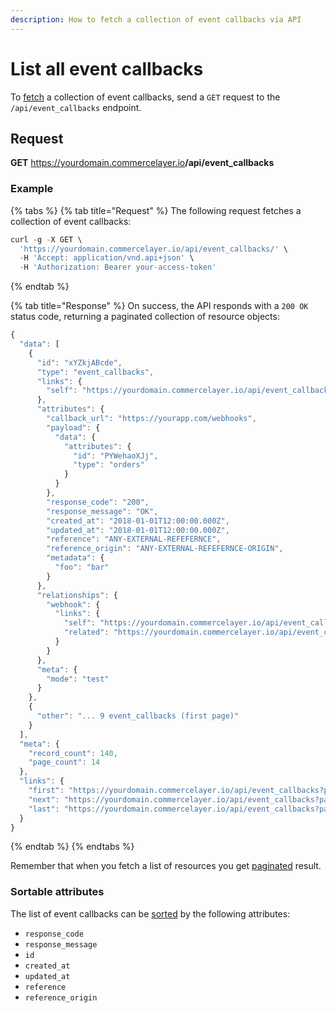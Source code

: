 ```yaml
---
description: How to fetch a collection of event callbacks via API
---
```


# List all event callbacks

To <a href="https://docs.commercelayer.io/developers/fetching-resources" target="_blank">fetch</a> a collection of event callbacks, send a `GET` request to the `/api/event_callbacks` endpoint.

## Request

**GET** https://yourdomain.commercelayer.io<b>/api/event_callbacks</b>

### **Example**

{% tabs %}
{% tab title="Request" %}
The following request fetches a collection of event callbacks:

```javascript
curl -g -X GET \
  'https://yourdomain.commercelayer.io/api/event_callbacks/' \
  -H 'Accept: application/vnd.api+json' \
  -H 'Authorization: Bearer your-access-token'
```
{% endtab %}

{% tab title="Response" %}
On success, the API responds with a `200 OK` status code, returning a paginated collection of resource objects:

```javascript
{
  "data": [
    {
      "id": "xYZkjABcde",
      "type": "event_callbacks",
      "links": {
        "self": "https://yourdomain.commercelayer.io/api/event_callbacks/xYZkjABcde"
      },
      "attributes": {
        "callback_url": "https://yourapp.com/webhooks",
        "payload": {
          "data": {
            "attributes": {
              "id": "PYWehaoXJj",
              "type": "orders"
            }
          }
        },
        "response_code": "200",
        "response_message": "OK",
        "created_at": "2018-01-01T12:00:00.000Z",
        "updated_at": "2018-01-01T12:00:00.000Z",
        "reference": "ANY-EXTERNAL-REFEFERNCE",
        "reference_origin": "ANY-EXTERNAL-REFEFERNCE-ORIGIN",
        "metadata": {
          "foo": "bar"
        }
      },
      "relationships": {
        "webhook": {
          "links": {
            "self": "https://yourdomain.commercelayer.io/api/event_callbacks/xYZkjABcde/relationships/webhook",
            "related": "https://yourdomain.commercelayer.io/api/event_callbacks/xYZkjABcde/webhook"
          }
        }
      },
      "meta": {
        "mode": "test"
      }
    },
    {
      "other": "... 9 event_callbacks (first page)"
    }
  ],
  "meta": {
    "record_count": 140,
    "page_count": 14
  },
  "links": {
    "first": "https://yourdomain.commercelayer.io/api/event_callbacks?page[number]=1&page[size]=10",
    "next": "https://yourdomain.commercelayer.io/api/event_callbacks?page[number]=2&page[size]=10",
    "last": "https://yourdomain.commercelayer.io/api/event_callbacks?page[number]=14&page[size]=10"
  }
}
```
{% endtab %}
{% endtabs %}

Remember that when you fetch a list of resources you get <a href="https://docs.commercelayer.io/developers/pagination" target="_blank">paginated</a> result.

### Sortable attributes

The list of event callbacks can be <a href="https://docs.commercelayer.io/developers/sorting-results" target="_blank">sorted</a> by the following attributes:

* `response_code`
* `response_message`
* `id`
* `created_at`
* `updated_at`
* `reference`
* `reference_origin`

